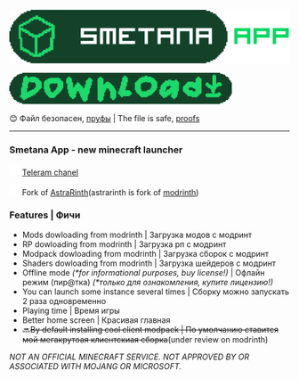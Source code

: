 ![Smetana App](apps/app-frontend/src/assets/modrinth_app.svg 'Smetana App')

[<img src=".github/assets/download.png" alt="Скачать" width="400" class="center">](https://github.com/D5Kostya/smetana_app/releases/latest)

😊 Файл безопасен, [пруфы](https://github.com/D5Kostya/smetana_app/blob/main/.github/assets/%D1%81%D0%BC%D0%B5%D1%82%D0%B0%D0%BD%D0%BD%D1%8B%D0%B5%20%D0%BF%D1%80%D1%83%D1%84%D1%8B.png) | The file is safe, [proofs](https://github.com/D5Kostya/smetana_app/blob/main/.github/assets/%D1%81%D0%BC%D0%B5%D1%82%D0%B0%D0%BD%D0%BD%D1%8B%D0%B5%20%D0%BF%D1%80%D1%83%D1%84%D1%8B.png)

---

### Smetana App - new minecraft launcher

<img src=".github/assets/tg.png" alt="telegram | телеграм" width="19"> [Teleram chanel](https://t.me/d5kostya)

<img src=".github/assets/fork.png" alt="telegram | телеграм" width="19"> Fork of [AstraRinth](https://git.astralium.su/didirus/AstralRinth)(astrarinth is fork of [modrinth](https://github.com/modrinth/code))

### Features | Фичи

- Mods dowloading from modrinth | Загрузка модов с модринт
- RP dowloading from modrinth | Загрузка рп с модринт
- Modpack dowloading from modrinth | Загрузка сборок с модринт
- Shaders dowloading from modrinth | Загрузка шейдеров с модринт
- Offline mode _(\*for informational purposes, buy license!)_ | Офлайн режим (пир@тка) _(\*только для ознакомления, купите лицензию!)_
- You can launch some instance several times | Сборку можно запускать 2 раза одновременно
- Playing time | Время игры
- Better home screen | Красивая главная
- 🔜~~By default installing cool client modpack | По умолчанию ставится мой мегакрутоая клиентскиая сборка~~(under review on modrinth)

_NOT AN OFFICIAL MINECRAFT SERVICE. NOT APPROVED BY OR ASSOCIATED WITH MOJANG OR MICROSOFT._
